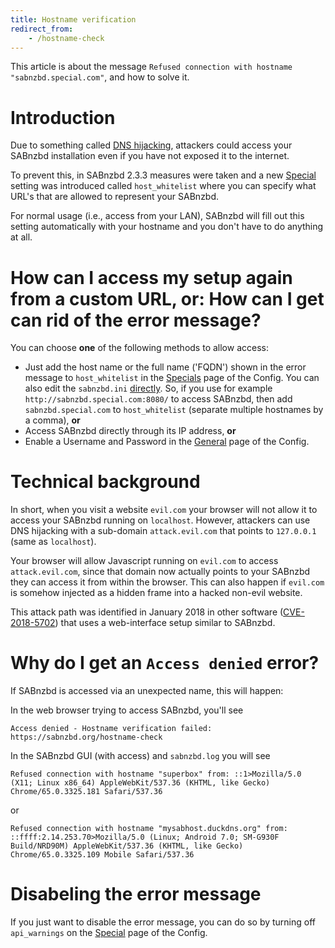 ```yaml
---
title: Hostname verification
redirect_from:
    - /hostname-check
---
```


This article is about the message `Refused connection with hostname "sabnzbd.special.com"`, and how to solve it.

# Introduction

Due to something called [DNS hijacking](https://en.wikipedia.org/wiki/DNS_hijacking), attackers could access your SABnzbd installation even if you have not exposed it to the internet.

To prevent this, in SABnzbd 2.3.3 measures were taken and a new [Special](/wiki/configuration/{{site.wiki_version}}/special) setting was introduced called `host_whitelist` where you can specify what URL's that are allowed to represent your SABnzbd.

For normal usage (i.e., access from your LAN), SABnzbd will fill out this setting automatically with your hostname and you don't have to do anything at all.

# How can I access my setup again from a custom URL, or: How can I get can rid of the error message?

You can choose **one** of the following methods to allow access:

- Just add the host name or the full name ('FQDN') shown in the error message to `host_whitelist` in the [Specials](/wiki/configuration/{{site.wiki_version}}/special) page of the Config. You can also edit the `sabnzbd.ini` [directly](/wiki/advanced/directory-setup). So, if you use for example `http://sabnzbd.special.com:8080/` to access SABnzbd, then add `sabnzbd.special.com` to `host_whitelist` (separate multiple hostnames by a comma), **or**
- Access SABnzbd directly through its IP address, **or**
- Enable a Username and Password in the [General](/wiki/configuration/{{site.wiki_version}}/general) page of the Config.


# Technical background

In short, when you visit a website `evil.com` your browser will not allow it to access your SABnzbd running on `localhost`. However, attackers can use DNS hijacking with a sub-domain `attack.evil.com` that points to `127.0.0.1` (same as `localhost`).

Your browser will allow Javascript running on `evil.com` to access `attack.evil.com`, since that domain now actually points to your SABnzbd they can access it from within the browser. This can also happen if `evil.com` is somehow injected as a hidden frame into a hacked non-evil website.

This attack path was identified in January 2018 in other software ([CVE-2018-5702](http://www.cvedetails.com/cve/CVE-2018-5702/)) that uses a web-interface setup similar to SABnzbd.

# Why do I get an `Access denied` error?

If SABnzbd is accessed via an unexpected name, this will happen:

In the web browser trying to access SABnzbd, you'll see
```
Access denied - Hostname verification failed: https://sabnzbd.org/hostname-check
```

In the SABnzbd GUI (with access) and `sabnzbd.log` you will see
```
Refused connection with hostname "superbox" from: ::1>Mozilla/5.0 (X11; Linux x86_64) AppleWebKit/537.36 (KHTML, like Gecko) Chrome/65.0.3325.181 Safari/537.36
```
or
```
Refused connection with hostname "mysabhost.duckdns.org" from: ::ffff:2.14.253.70>Mozilla/5.0 (Linux; Android 7.0; SM-G930F Build/NRD90M) AppleWebKit/537.36 (KHTML, like Gecko) Chrome/65.0.3325.109 Mobile Safari/537.36
```

# Disabeling the error message

If you just want to disable the error message, you can do so by turning off `api_warnings` on the [Special](/wiki/configuration/{{site.wiki_version}}/special) page of the Config.

